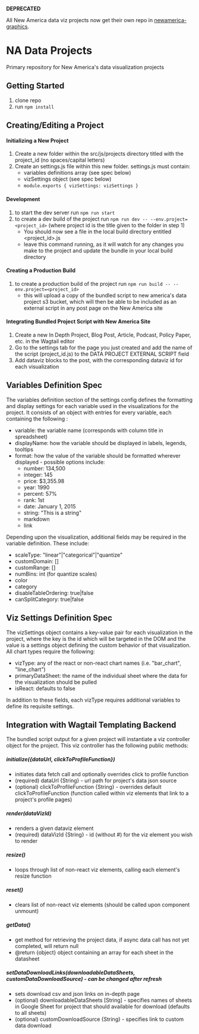 **DEPRECATED**

All New America data viz projects now get their own repo in [newamerica-graphics](https://github.com/newamerica-graphics).

# NA Data Projects

Primary repository for New America's data visualization projects

## Getting Started

1. clone repo
2. run ``` npm install ```

## Creating/Editing a Project

#### Initializing a New Project
1. Create a new folder within the src/js/projects directory titled with the project_id (no spaces/capital letters)
2. Create an settings.js file within this new folder.  settings.js must contain:
    * variables definitions array (see spec below)
    * vizSettings object (see spec below)
    * ``` module.exports { vizSettings: vizSettings } ```

#### Development

1. to start the dev server run ``` npm run start ```
2. to create a dev build of the project run ``` npm run dev -- --env.project=<project_id> ``` 
(where project id is the title given to the folder in step 1) 
    * You should now see a file in the local build directory entitled <project_id>.js
    * leave this command running, as it will watch for any changes you make to the project and update the bundle in your local build directory
    
#### Creating a Production Build
1. to create a production build of the project run ``` npm run build -- --env.project=<project_id> ```
    * this will upload a copy of the bundled script to new america's data project s3 bucket, which will then be able to be included as an external script in any post page on the New America site  
    
#### Integrating Bundled Project Script with New America Site
1. Create a new In Depth Project, Blog Post, Article, Podcast, Policy Paper, etc. in the Wagtail editor
2. Go to the settings tab for the page you just created and add the name of the script (project_id.js) to the DATA PROJECT EXTERNAL SCRIPT field
3. Add dataviz blocks to the post, with the corresponding dataviz id for each visualization

## Variables Definition Spec
The variables definition section of the settings config defines the formatting and display settings for each variable used in the visualizations for the project. It consists of an object with entries for every variable, each containing the following :

* variable: the variable name (corresponds with column title in spreadsheet)
* displayName: how the variable should be displayed in labels, legends, tooltips
* format: how the value of the variable should be formatted wherever displayed - possible options include:
   * number: 134,500
   * integer: 145
   * price: $3,355.98
   * year: 1990
   * percent: 57%
   * rank: 1st
   * date: January 1, 2015
   * string: "This is a string"
   * markdown
   * link

Depending upon the visualization, additional fields may be required in the variable definition.  These include:
* scaleType: "linear"|"categorical"|"quantize"
* customDomain: []
* customRange: []
* numBins: int (for quantize scales)
* color
* category
* disableTableOrdering: true|false
* canSplitCategory: true|false

## Viz Settings Definition Spec
The vizSettings object contains a key-value pair for each visualization in the project, where the key is the id which will be targeted in the DOM and the value is a settings object defining the custom behavior of that visualization.  All chart types require the following:
* vizType: any of the react or non-react chart names (i.e. "bar_chart", "line_chart")
* primaryDataSheet: the name of the individual sheet where the data for the visualization should be pulled
* isReact: defaults to false

In addition to these fields, each vizType requires additional variables to define its requisite settings. 

## Integration with Wagtail Templating Backend

The bundled script output for a given project will instantiate a viz controller object for the project.  This viz controller has the following public methods:

##### initialize({dataUrl, clickToProfileFunction})
* initiates data fetch call and optionally overrides click to profile function
* (required) dataUrl {String} - url path for project's data json source
* (optional) clickToProfileFunction {String} - overrides default clickToProfileFunction (function called within viz elements that link to a project's profile pages)

##### render(dataVizId)
* renders a given dataviz element
* (required) dataVizId {String} - id (without #) for the viz element you wish to render

##### resize()
* loops through list of non-react viz elements, calling each element's resize function

##### reset()
* clears list of non-react viz elements (should be called upon component unmount)

##### getData()
* get method for retrieving the project data, if async data call has not yet completed, will return null
* @return {object} object containing an array for each sheet in the datasheet

##### setDataDownloadLinks(downloadableDataSheets, customDataDownloadSource) - can be changed after refresh
* sets download csv and json links on in-depth page
* (optional) downloadableDataSheets [String] - specifies names of sheets in Google Sheet for project that should available for download (defaults to all sheets)
* (optional) customDownloadSource {String} - specifies link to custom data download
